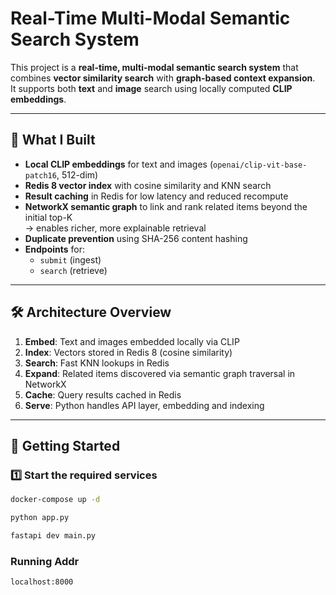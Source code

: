 # Real-Time Multi-Modal Semantic Search System

This project is a **real-time, multi-modal semantic search system** that combines **vector similarity search** with **graph-based context expansion**.  
It supports both **text** and **image** search using locally computed **CLIP embeddings**.

---

## 📜 What I Built
- **Local CLIP embeddings** for text and images (`openai/clip-vit-base-patch16`, 512-dim)
- **Redis 8 vector index** with cosine similarity and KNN search
- **Result caching** in Redis for low latency and reduced recompute
- **NetworkX semantic graph** to link and rank related items beyond the initial top-K  
  → enables richer, more explainable retrieval
- **Duplicate prevention** using SHA-256 content hashing
- **Endpoints** for:
  - `submit` (ingest)
  - `search` (retrieve)

---

## 🛠 Architecture Overview
1. **Embed**: Text and images embedded locally via CLIP  
2. **Index**: Vectors stored in Redis 8 (cosine similarity)  
3. **Search**: Fast KNN lookups in Redis  
4. **Expand**: Related items discovered via semantic graph traversal in NetworkX  
5. **Cache**: Query results cached in Redis  
6. **Serve**: Python handles API layer, embedding and indexing

---

## 🚀 Getting Started

### 1️⃣ Start the required services
```bash
docker-compose up -d
```

```bash
python app.py
```

```bash
fastapi dev main.py
```


### Running Addr
```bash
localhost:8000
```